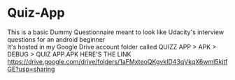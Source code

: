 # Quiz-App
This is a basic Dummy Questionnaire meant to look like Udacity's interview questions for an android beginner  
It's hosted in my Google Drive account folder called QUIZZ APP > APK > DEBUG > QUIZ APP.APK
HERE'S THE LINK
https://drive.google.com/drive/folders/1aFMxteoQKgvkID43qVkqX6wml5kjtfGE?usp=sharing
